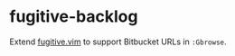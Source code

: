 fugitive-backlog
============

Extend [fugitive.vim](https://github.com/tpope/vim-fugitive) to support
Bitbucket URLs in `:Gbrowse`.
